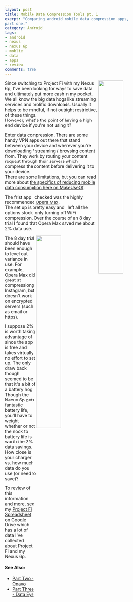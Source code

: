 ```yaml
---
layout: post
title: Mobile Data Compression Tools pt. 1
exerpt: "Comparing android mobile data compression apps, 
part one."
category: Android
tags:
- android
- nexus
- nexus 6p
- moblie
- data
- apps
- review
comments: true
---
```

<img style="float: right; height: auto; width: 40%" 
src="https://lh3.googleusercontent.com/jXp8p6_CzVWfyLjBB1JYo_VT-fmhzIN_2y2I9T181CNXJfvT1V4fztDSdMpjaRm8ytc=w300-rw">

Since switching to Project Fi with my Nexus 6p, I've been 
looking for ways to save data and ultimately put more cash 
in my pocket.  We all know the big data hogs like streaming 
services and prolific downloads.  Usually it helps to be 
mindful, if not outright restrictive, of these things.  
However, what's the point of having a high end device if 
you're not using it?

Enter data compression.  There are some handy VPN apps out 
there that stand between your device and wherever you're 
downloading / streaming / browsing content from.  They work 
by routing your content request through their servers which 
compress the content before delivering it to your device.  
There are some limitations, but you can read more about 
[the specifics of reducing mobile data consumption here on 
MakeUseOf](http://www.makeuseof.com/tag/4-ways-reduce-mobile-internet-data-usage-android-apps/).

The frist app I checked was the highly recommended [Opera 
Max](https://play.google.com/store/apps/details?id=com.opera.max.global).  
The set up is pretty easy and I left all the options stock, 
only turning off WiFi compression.  Over the course of an 8 
day trial I found that Opera Max saved me about 2% data 
use. 

<img style="float: right; height: auto; width: 40%" 
src="http://drive.google.com/uc?export=view&id=0B2RH_BSaD6YPY01nUVJvSHk4WWs">

The 8 day trial should have been enough to level out 
variance in use.  For example, Opera Max did great at 
compressiong Instagram, but doesn't work on encrypted 
servers (such as email or https).

I suppose 2% is worth taking advantage of since the app is 
free and takes virtually no effort to set up.  The only 
draw back though seemed to be that it's a bit of a battery 
hog.  Though the Nexus 6p gets fantastic battery life, 
you'll have to weight whether or not the nock to battery 
life is worth the 2% data savings.  How close is your 
charger vs. how much data do you use (or need to save)?

To review of this information and more, see my [Project Fi 
Spreadsheet](https://docs.google.com/spreadsheets/d/1LRLNCjorZRZhR7dXDEX930pN1qOU0WpHueKJNh1zFOU/edit?usp=sharing) 
on Google Drive which has a lot of data I've collected 
about Project Fi and my Nexus 6p.

#### See Also:

- [Part Two - Onavo](https://gtbjj.github.io/android/2016/03/06/0928-Mobile-Data-Compression-pt2.html)
- [Part Three - Data Eye](https://gtbjj.github.io/android/2016/03/16/1302-Mobile-Data-Compression-pt3.html)
